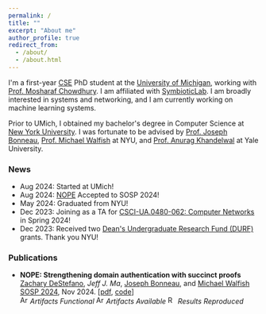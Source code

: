 ```yaml
---
permalink: /
title: ""
excerpt: "About me"
author_profile: true
redirect_from: 
  - /about/
  - /about.html
---
```

I'm a first-year [CSE](https://cse.engin.umich.edu/) PhD student at the [University of Michigan](https://umich.edu/), working with [Prof. Mosharaf Chowdhury](https://www.mosharaf.com/). I am affiliated with [SymbioticLab](https://symbioticlab.org/). I am broadly interested in systems and networking, and I am currently working on machine learning systems.

Prior to UMich, I obtained my bachelor's degree in Computer Science at [New York University](https://www.nyu.edu/). I was fortunate to be advised by [Prof. Joseph Bonneau](https://jbonneau.com/), [Prof. Michael Walfish](https://cs.nyu.edu/~mwalfish/) at NYU, and [Prof. Anurag Khandelwal](https://www.anuragkhandelwal.com) at Yale University.

### News
- Aug 2024: Started at UMich!
- Aug 2024: [NOPE](https://dl.acm.org/doi/pdf/10.1145/3694715.3695962) Accepted to SOSP 2024!
- May 2024: Graduated from NYU!
- Dec 2023: Joining as a TA for [CSCI-UA.0480-062: Computer Networks](https://anirudhsk.github.io/ug_networks_site/) in Spring 2024!
- Dec 2023: Received two [Dean's Undergraduate Research Fund (DURF)](https://cas.nyu.edu/undergraduate-research/deans-undergraduate-research-fund/DURFG.html) grants. Thank you NYU!

### Publications
- **NOPE: Strengthening domain authentication with succinct proofs** <br/>
[Zachary DeStefano](https://www.mathmasterzach.com/), _Jeff J. Ma_, [Joseph Bonneau](https://jbonneau.com), and [Michael Walfish](https://cs.nyu.edu/~mwalfish/)<br/>
[SOSP 2024](https://sigops.org/s/conferences/sosp/2024/), Nov 2024. [[pdf](https://dl.acm.org/doi/pdf/10.1145/3694715.3695962), [code](https://github.com/PepperSieve/nope)]<br/>
<img style="width:1rem" src="https://www.acm.org/binaries/content/gallery/acm/publications/artifact-review-v1_1-badges/artifacts_evaluated_functional_v1_1.png" alt="Artifacts Functional"> <i>Artifacts Functional</i>
<img style="width:1rem" src="https://www.acm.org/binaries/content/gallery/acm/publications/artifact-review-v1_1-badges/artifacts_available_v1_1.png" alt="Artifacts Available"> <i>Artifacts Available</i>
<img style="width:1rem" src="https://www.acm.org/binaries/content/gallery/acm/publications/artifact-review-v1_1-badges/results_reproduced_v1_1.png" alt="Results Reproduced"> <i>Results Reproduced</i>


